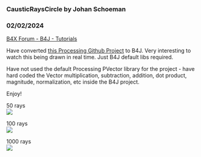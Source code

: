 ### CausticRaysCircle by Johan Schoeman
### 02/02/2024
[B4X Forum - B4J - Tutorials](https://www.b4x.com/android/forum/threads/158932/)

Have converted [this Processing Github Project](https://gist.github.com/hellvetica42/fe1153a12db62e867f48d280f784762c) to B4J. Very interesting to watch this being drawn in real time. Just B4J default libs required.  
  
Have not used the default Processing PVector library for the project - have hard coded the Vector multiplication, subtraction, addition, dot product, magnitude, normalization, etc inside the B4J project.  
  
Enjoy!  
  
50 rays  
![](https://www.b4x.com/android/forum/attachments/150261)  
  
100 rays  
![](https://www.b4x.com/android/forum/attachments/150262)  
  
1000 rays  
![](https://www.b4x.com/android/forum/attachments/150263)